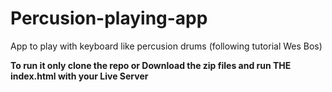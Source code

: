 # Percusion-playing-app
App to play with keyboard like percusion drums (following tutorial Wes Bos)

**To run it only clone the repo or Download the zip files and run THE index.html with your Live Server**
